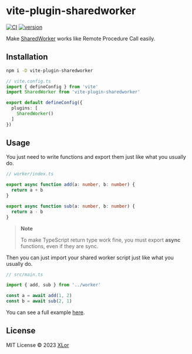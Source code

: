 # vite-plugin-sharedworker

[![CI](https://github.com/yjl9903/vite-plugin-sharedworker/actions/workflows/ci.yml/badge.svg)](https://github.com/yjl9903/vite-plugin-sharedworker/actions/workflows/ci.yml) [![version](https://img.shields.io/npm/v/vite-plugin-sharedworker?color=rgb%2850%2C203%2C86%29&label=vite-plugin-sharedworker)](https://www.npmjs.com/package/vite-plugin-sharedworker)

Make [SharedWorker](https://developer.mozilla.org/en-US/docs/Web/API/SharedWorker) works like Remote Procedure Call easily.

## Installation

```bash
npm i -D vite-plugin-sharedworker
```

```ts
// vite.config.ts
import { defineConfig } from 'vite'
import SharedWorker from 'vite-plugin-sharedworker'

export default defineConfig({
  plugins: [
    SharedWorker()
  ]
})
```

## Usage

You just need to write functions and export them just like what you usually do.

```ts
// worker/index.ts

export async function add(a: number, b: number) {
  return a + b
}

export async function sub(a: number, b: number) {
  return a - b
}
```

> **Note**
>
> To make TypeScript return type work fine, you must export **async** functions, even if they are sync.

Then you can just import your shared worker script just like what you usually do.

```ts
// src/main.ts

import { add, sub } from '../worker'

const a = await add(1, 2)
const b = await sub(2, 1)
```

You can see a full example [here](./playground/).

## License

MIT License © 2023 [XLor](https://github.com/yjl9903)
